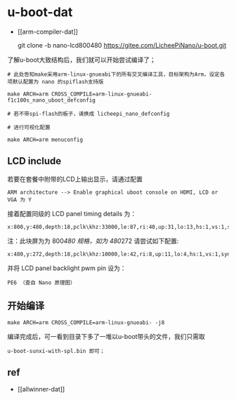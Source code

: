 
# u-boot-dat

- [[arm-compiler-dat]]

    git clone -b nano-lcd800480 https://gitee.com/LicheePiNano/u-boot.git

了解u-boot大致结构后，我们就可以开始尝试编译了；

    # 此处告知make采用arm-linux-gnueabi下的所有交叉编译工具，目标架构为Arm，设定各项默认配置为 nano 的spiflash支持版
    
    make ARCH=arm CROSS_COMPILE=arm-linux-gnueabi- f1c100s_nano_uboot_defconfig

    # 若不带spi-flash的板子，请换成 licheepi_nano_defconfig

    # 进行可视化配置
    
    make ARCH=arm menuconfig

## LCD include 

若要在套餐中附带的LCD上输出显示，请通过配置 

    ARM architecture --> Enable graphical uboot console on HDMI, LCD or VGA 为 Y

接着配置同级的 LCD panel timing details 为：

    x:800,y:480,depth:18,pclk\khz:33000,le:87,ri:40,up:31,lo:13,hs:1,vs:1,sync:3,vmode:0

注：此块屏为为 800*480 规格，如为 480*272 请尝试如下配置:

    x:480,y:272,depth:18,pclk\khz:10000,le:42,ri:8,up:11,lo:4,hs:1,vs:1,sync:3,vmode:0

并将 LCD panel backlight pwm pin 设为：

    PE6 （查自 Nano 原理图）

## 开始编译

    make ARCH=arm CROSS_COMPILE=arm-linux-gnueabi- -j8

编译完成后，可一看到目录下多了一堆以u-boot带头的文件，我们只需取

    u-boot-sunxi-with-spl.bin 即可；


## ref 

- [[allwinner-dat]]